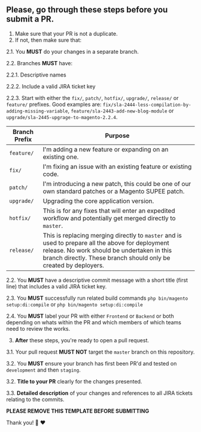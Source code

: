 ## Please, go through these steps before you submit a PR.

1. Make sure that your PR is not a duplicate.
2. If not, then make sure that:

  2.1. You **MUST** do your changes in a separate branch.
  
  2.2. Branches **MUST** have:
  
  2.2.1. Descriptive names
  
  2.2.2. Include a valid JIRA ticket key
  
  2.2.3. Start with either the `fix/`, `patch/`, `hotfix/`, `upgrade/`, `release/` or `feature/` prefixes. Good examples are: `fix/sla-2444-less-compilation-by-adding-missing-variable`, `feature/sla-2443-add-new-blog-module` or `upgrade/sla-2445-upgrage-to-magento-2.2.4`.

Branch Prefix | Purpose
--- | ---
`feature/` | I'm adding a new feature or expanding on an existing one.
`fix/` | I'm fixing an issue with an existing feature or existing code.
`patch/` | I'm introducing a new patch, this could be one of our own standard patches or a Magento SUPEE patch.
`upgrade/` | Upgrading the core application version.
`hotfix/` | This is for any fixes that will enter an expedited workflow and potentially get merged directly to `master`.
`release/` | This is replacing merging directly to `master` and is used to prepare all the above for deployment release. No work should be undertaken in this branch directly. These branch should only be created by deployers.

  2.2. You **MUST** have a descriptive commit message with a short title (first line) that includes a valid JIRA ticket key.

  2.3. You **MUST** successfully run related build commands `php bin/magento setup:di:compile` or `php bin/magento setup:di:compile`
  
  2.4. You **MUST** label your PR with either `Frontend` or `Backend` or both depending on whats within the PR and which members of which teams need to review the works.
  
3. **After** these steps, you're ready to open a pull request.

  3.1. Your pull request **MUST NOT** target the `master` branch on this repository.
  
  3.2. You **MUST** ensure your branch has first been PR'd and tested on `development` and then `staging`.

  3.2. **Title to your PR** clearly for the changes presented.

  3.3. **Detailed description** of your changes and references to all JIRA tickets relating to the commits.

**PLEASE REMOVE THIS TEMPLATE BEFORE SUBMITTING**

Thank you!
:muscle: :heart:
